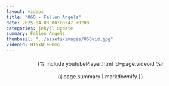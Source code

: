```yaml
---
layout: videos
title: "060 - Fallen Angels"
date: 2025-04-03 00:00:47 +0200
categories: jekyll update
summary: Fallen Angels
thumbnail: "../assets/images/060vid.jpg"
videoid: H1NxNiePOmg
---
```


<div style="text-align: center; margin-top: 20px;">
  {% include youtubePlayer.html id=page.videoid %}
  <p style="margin-top: 15px; font-size: 1.2em; color: #333;">
    <p>{{ page.summary | markdownify }}</p>
  </p>
</div>
